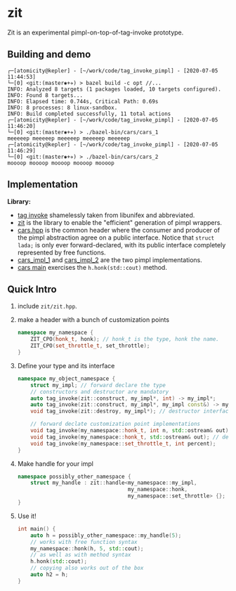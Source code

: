 zit
===

Zit is an experimental pimpl-on-top-of-tag-invoke prototype.

Building and demo
-----------------

```
┌─[atomicity@kepler] - [~/work/code/tag_invoke_pimpl] - [2020-07-05 11:44:53]
└─[0] <git:(master✱+✈) > bazel build -c opt //...
INFO: Analyzed 8 targets (1 packages loaded, 10 targets configured).
INFO: Found 8 targets...
INFO: Elapsed time: 0.744s, Critical Path: 0.69s
INFO: 8 processes: 8 linux-sandbox.
INFO: Build completed successfully, 11 total actions
┌─[atomicity@kepler] - [~/work/code/tag_invoke_pimpl] - [2020-07-05 11:46:20]
└─[0] <git:(master✱+✈) > ./bazel-bin/cars/cars_1
meeeeep meeeeep meeeeep meeeeep meeeeep
┌─[atomicity@kepler] - [~/work/code/tag_invoke_pimpl] - [2020-07-05 11:46:29]
└─[0] <git:(master✱+✈) > ./bazel-bin/cars/cars_2
moooop moooop moooop moooop moooop
```

Implementation
--------------

**Library:**

- [tag invoke](taggie/tag_invoke.hpp) shamelessly taken from libunifex and abbreviated.
- [zit](zit/zit.hpp) is the library to enable the "efficient" generation of pimpl wrappers.
- [cars.hpp](cars/cars.hpp) is the common header where the consumer and producer of the pimpl abstraction agree on a public interface. Notice that `struct lada;` is only ever forward-declared, with its public interface completely represented by free functions.
- [cars_impl_1](cars/cars_impl_1.cpp) and [cars_impl_2](cars/cars_impl_2.cpp) are the two pimpl implementations.
- [cars main](cars/cars_main.cpp) exercises the `h.honk(std::cout)` method.

Quick Intro
-----------

1. include `zit/zit.hpp`.
2. make a header with a bunch of customization points

    ```cpp
    namespace my_namespace {
        ZIT_CPO(honk_t, honk); // honk_t is the type, honk the name.
        ZIT_CPO(set_throttle_t, set_throttle);
    }
    ```

3. Define your type and its interface

    ```cpp
    namespace my_object_namespace {
        struct my_impl; // forward declare the type
        // constructors and destructor are mandatory
        auto tag_invoke(zit::construct, my_impl*, int) -> my_impl*;
        auto tag_invoke(zit::construct, my_impl*, my_impl const&) -> my_impl*; // copy
        void tag_invoke(zit::destroy, my_impl*); // destructor interface

        // forward declate customization point implementations
        void tag_invoke(my_namespace::honk_t, int n, std::ostream& out);
        void tag_invoke(my_namespace::honk_t, std::ostream& out); // default n
        void tag_invoke(my_namespace::set_throttle_t, int percent);
    }
    ```

4. Make handle for your impl

    ```cpp
    namespace possibly_other_namespace {
        struct my_handle : zit::handle<my_namespace::my_impl,
                                       my_namespace::honk,
                                       my_namespace::set_throttle> {};
    }
    ```

5. Use it!

    ```cpp
    int main() {
        auto h = possibly_other_namespace::my_handle(5);
        // works with free function syntax
        my_namespace::honk(h, 5, std::cout);
        // as well as with method syntax
        h.honk(std::cout);
        // copying also works out of the box
        auto h2 = h;
    }
    ```